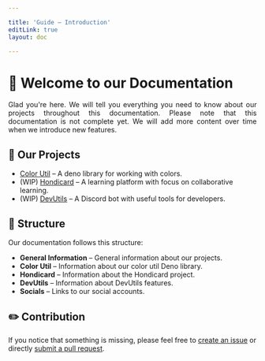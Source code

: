 ```yaml
---

title: 'Guide – Introduction'
editLink: true
layout: doc

---
```


# 👋 Welcome to our Documentation

<p style="text-align: justify">
Glad you're here. We will tell you everything you need to know about our projects throughout this documentation.
Please note that this documentation is not complete yet. We will add more content over time when we introduce
new features.
</p>

## 📗 Our Projects

- [Color Util](https://deno.land/x/color_util) – A deno library for working with colors.
- (WIP) [Hondicard](https://www.instagram.com/p/CiK9Mg3I9A7/) – A learning platform with focus on collaborative learning.
- (WIP) [DevUtils](https://www.youtube.com/watch?v=dQw4w9WgXcQ) – A Discord bot with useful tools for developers.

## 📖 Structure

Our documentation follows this structure:

- **General Information** – General information about our projects.
- **Color Util** – Information about our color util Deno library.
- **Hondicard** – Information about the Hondicard project.
- **DevUtils** – Information about DevUtils features.
- **Socials** – Links to our social accounts.

## ✏️ Contribution

If you notice that something is missing, please feel free to
[create an issue](https://github.com/Metahond/docs/issues) or directly [submit a pull request](https://github.com/Metahond/docs/pulls).
